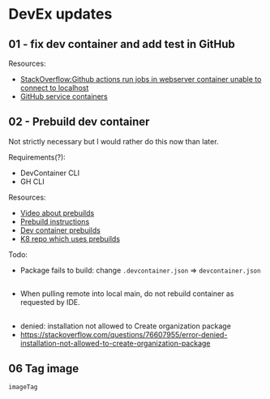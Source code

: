  # DevEx updates
 
 ## 01 - fix dev container and add test in GitHub


Resources: 
* [StackOverflow:Github actions run jobs in webserver container unable to connect to localhost](https://stackoverflow.com/questions/75460950/github-actions-run-jobs-in-webserver-container-unable-to-connect-to-localhost)
* [GitHub service containers](https://docs.github.com/en/actions/using-containerized-services/about-service-containers)

## 02 - Prebuild dev container

Not strictly necessary but I would rather do this now than later.

Requirements(?):

* DevContainer CLI
* GH CLI

Resources: 

* [Video about prebuilds](https://www.youtube.com/watch?v=M21loGvplVM)
* [Prebuild instructions](https://containers.dev/guide/prebuild)
* [Dev container prebuilds](https://containers.dev/guide/prebuild)
* [K8 repo which uses prebuilds](https://github.com/craiglpeters/kubernetes-devcontainer)

Todo:

* Package fails to build: change `.devcontainer.json` => `devcontainer.json`

##

* When pulling remote into local main, do not rebuild container as requested by IDE.

##

* denied: installation not allowed to Create organization package
* https://stackoverflow.com/questions/76607955/error-denied-installation-not-allowed-to-create-organization-package

## 06 Tag image

`imageTag`
